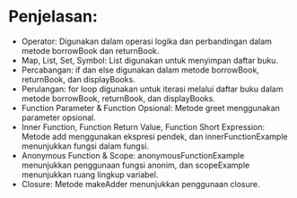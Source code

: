 # Penjelasan:
- Operator: Digunakan dalam operasi logika dan perbandingan dalam metode borrowBook dan returnBook.
- Map, List, Set, Symbol: List digunakan untuk menyimpan daftar buku.
- Percabangan: if dan else digunakan dalam metode borrowBook, returnBook, dan displayBooks.
- Perulangan: for loop digunakan untuk iterasi melalui daftar buku dalam metode borrowBook, returnBook, dan displayBooks.
- Function Parameter & Function Opsional: Metode greet menggunakan parameter opsional.
- Inner Function, Function Return Value, Function Short Expression: Metode add menggunakan ekspresi pendek, dan innerFunctionExample menunjukkan fungsi dalam fungsi.
- Anonymous Function & Scope: anonymousFunctionExample menunjukkan penggunaan fungsi anonim, dan scopeExample menunjukkan ruang lingkup variabel.
- Closure: Metode makeAdder menunjukkan penggunaan closure.
